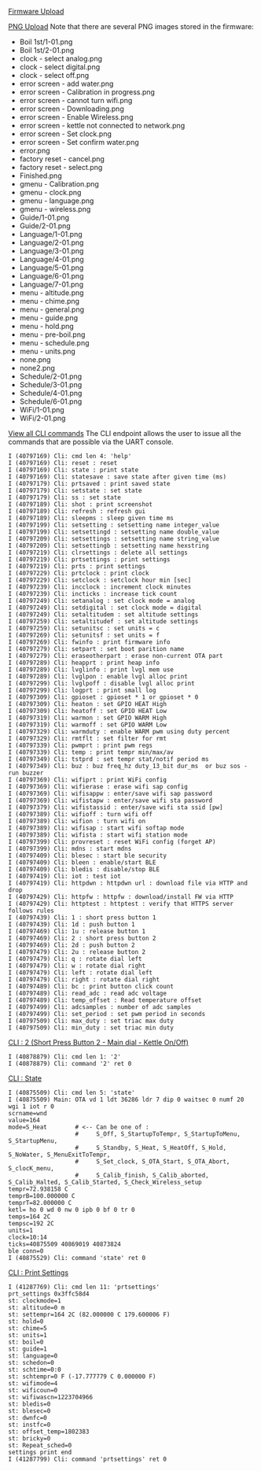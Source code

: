 [Firmware Upload](http://192.168.8.238/upload)

[PNG Upload](http://192.168.8.238/upng)
Note that there are several PNG images stored in the firmware:
* Boil 1st/1-01.png
* Boil 1st/2-01.png
* clock - select analog.png
* clock - select digital.png
* clock - select off.png
* error screen - add water.png
* error screen - Calibration in progress.png
* error screen - cannot turn wifi.png
* error screen - Downloading.png
* error screen - Enable Wireless.png
* error screen - kettle not connected to network.png
* error screen - Set clock.png
* error screen - Set confirm water.png
* error.png
* factory reset - cancel.png
* factory reset - select.png
* Finished.png
* gmenu - Calibration.png
* gmenu - clock.png
* gmenu - language.png
* gmenu - wireless.png
* Guide/1-01.png
* Guide/2-01.png
* Language/1-01.png
* Language/2-01.png
* Language/3-01.png
* Language/4-01.png
* Language/5-01.png
* Language/6-01.png
* Language/7-01.png
* menu - altitude.png
* menu - chime.png
* menu - general.png
* menu - guide.png
* menu - hold.png
* menu - pre-boil.png
* menu - schedule.png
* menu - units.png
* none.png
* none2.png
* Schedule/2-01.png
* Schedule/3-01.png
* Schedule/4-01.png
* Schedule/6-01.png
* WiFi/1-01.png
* WiFi/2-01.png

[View all CLI commands](http://192.168.8.238/cli?cmd=help)
The CLI endpoint allows the user to issue all the commands that are possible
via the UART console.
```
I (40797169) Cli: cmd len 4: 'help'
I (40797169) Cli: reset : reset
I (40797169) Cli: state : print state
I (40797169) Cli: statesave : save state after given time (ms)
I (40797179) Cli: prtsaved : print saved state
I (40797179) Cli: setstate : set state
I (40797179) Cli: ss : set state
I (40797189) Cli: shot : print screenshot
I (40797189) Cli: refresh : refresh gui
I (40797189) Cli: sleepms : sleep given time ms
I (40797199) Cli: setsetting : setsetting name integer_value
I (40797199) Cli: setsettingd : setsetting name double_value
I (40797209) Cli: setsettings : setsetting name string_value
I (40797209) Cli: setsettingb : setsetting name hexstring
I (40797219) Cli: clrsettings : delete all settings
I (40797219) Cli: prtsettings : print settings
I (40797219) Cli: prts : print settings
I (40797229) Cli: prtclock : print clock
I (40797229) Cli: setclock : setclock hour min [sec]
I (40797239) Cli: incclock : increment clock minutes
I (40797239) Cli: incticks : increase tick count
I (40797249) Cli: setanalog : set clock mode = analog
I (40797249) Cli: setdigital : set clock mode = digital
I (40797249) Cli: setaltitudem : set altitude settings
I (40797259) Cli: setaltitudef : set altitude settings
I (40797259) Cli: setunitsc : set units = c
I (40797269) Cli: setunitsf : set units = f
I (40797269) Cli: fwinfo : print firmware info
I (40797279) Cli: setpart : set boot parition name
I (40797279) Cli: eraseotherpart : erase non-current OTA part
I (40797289) Cli: heapprt : print heap info
I (40797289) Cli: lvglinfo : print lvgl mem use
I (40797289) Cli: lvglpon : enable lvgl alloc print
I (40797299) Cli: lvglpoff : disable lvgl alloc print
I (40797299) Cli: logprt : print small log
I (40797309) Cli: gpioset : gpioset * 1 or gpioset * 0
I (40797309) Cli: heaton : set GPIO HEAT High
I (40797309) Cli: heatoff : set GPIO HEAT Low
I (40797319) Cli: warmon : set GPIO WARM High
I (40797319) Cli: warmoff : set GPIO WARM Low
I (40797329) Cli: warmduty : enable WARM pwm using duty percent
I (40797329) Cli: rmtflt : set filter for rmt
I (40797339) Cli: pwmprt : print pwm regs
I (40797339) Cli: temp : print tempr min/max/av
I (40797349) Cli: tstprd : set tempr stat/notif period ms
I (40797349) Cli: buz : buz freq_hz duty_13_bit dur_ms  or buz sos - run buzzer
I (40797369) Cli: wifiprt : print WiFi config
I (40797369) Cli: wifierase : erase wifi sap config
I (40797369) Cli: wifisappw : enter/save wifi sap password
I (40797369) Cli: wifistapw : enter/save wifi sta password
I (40797379) Cli: wifistassid : enter/save wifi sta ssid [pw]
I (40797389) Cli: wifioff : turn wifi off
I (40797389) Cli: wifion : turn wifi on
I (40797389) Cli: wifisap : start wifi softap mode
I (40797389) Cli: wifista : start wifi station mode
I (40797399) Cli: provreset : reset WiFi config (forget AP)
I (40797399) Cli: mdns : start mdns
I (40797409) Cli: blesec : start ble security
I (40797409) Cli: bleen : enable/start BLE
I (40797409) Cli: bledis : disable/stop BLE
I (40797419) Cli: iot : test iot
I (40797419) Cli: httpdwn : httpdwn url : download file via HTTP and drop
I (40797429) Cli: httpfw : httpfw : download/install FW via HTTP
I (40797429) Cli: httptest : httptest : verify that HTTPS server follows rules
I (40797439) Cli: 1 : short press button 1
I (40797439) Cli: 1d : push button 1
I (40797469) Cli: 1u : release button 1
I (40797469) Cli: 2 : short press button 2
I (40797469) Cli: 2d : push button 2
I (40797479) Cli: 2u : release button 2
I (40797479) Cli: q : rotate dial left
I (40797479) Cli: w : rotate dial right
I (40797479) Cli: left : rotate dial left
I (40797479) Cli: right : rotate dial right
I (40797489) Cli: bc : print button click count
I (40797489) Cli: read_adc : read adc voltage
I (40797489) Cli: temp_offset : Read temperature offset
I (40797499) Cli: adcsamples : number of adc samples
I (40797499) Cli: set_period : set pwm period in seconds
I (40797509) Cli: max_duty : set triac max duty
I (40797509) Cli: min_duty : set triac min duty
```

[CLI : 2 (Short Press Button 2 - Main dial - Kettle On/Off) ](http://192.168.8.238/cli?cmd=2)
```
I (40878879) Cli: cmd len 1: '2'
I (40878879) Cli: command '2' ret 0
```

[CLI : State](http://192.168.8.238/cli?cmd=state)
```
I (40875509) Cli: cmd len 5: 'state'
I (40875509) Main: OTA vd 1 ldt 36286 ldr 7 dip 0 waitsec 0 numf 20 wgi 1 iot r 0
scrname=wnd
value=164
mode=S_Heat        # <-- Can be one of :
                   #     S_Off, S_StartupToTempr, S_StartupToMenu, S_StartupMenu,
                   #     S_Standby, S_Heat, S_HeatOff, S_Hold, S_NoWater, S_MenuExitToTempr,
                   #     S_Set_clock, S_OTA_Start, S_OTA_Abort, S_clocK_menu,
                   #     S_Calib_finish, S_Calib_aborted, S_Calib_Halted, S_Calib_Started, S_Check_Wireless_setup
tempr=72.938158 C
temprB=100.000000 C
temprT=82.000000 C
ketl= ho 0 wd 0 nw 0 ipb 0 bf 0 tr 0
temps=164 2C
tempsc=192 2C
units=1
clock=10:14
ticks=40875509 40869019 40873824
ble conn=0
I (40875529) Cli: command 'state' ret 0
```

[CLI : Print Settings](http://192.168.8.238/cli?prtsettings)
```
I (41287769) Cli: cmd len 11: 'prtsettings'
prt_settings 0x3ffc58d4
st: clockmode=1
st: altitude=0 m
st: settempr=164 2C (82.000000 C 179.600006 F)
st: hold=0
st: chime=5
st: units=1
st: boil=0
st: guide=1
st: language=0
st: schedon=0
st: schtime=0:0
st: schtempr=0 F (-17.777779 C 0.000000 F)
st: wifimode=4
st: wificoun=0
st: wifiwascn=1223704966
st: bledis=0
st: blesec=0
st: dwnfc=0
st: instfc=0
st: offset_temp=1802383
st: bricky=0
st: Repeat_sched=0
settings print end
I (41287799) Cli: command 'prtsettings' ret 0
```
